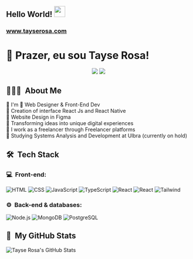 <link rel="stylesheet" href="https://cdn.jsdelivr.net/gh/devicons/devicon@v2.15.1/devicon.min.css">

## Hello World! <img src="https://media.giphy.com/media/hvRJCLFzcasrR4ia7z/giphy.gif" width="30px" height="30px">
### www.tayserosa.com

<h1>💜 Prazer, eu sou Tayse Rosa!
</h1>
<p align="center">
<a href="https://www.linkedin.com/in/tayse-rosa"><img src="https://img.shields.io/badge/-My%20LinkedIn-0077B5?style=flat-square&logo=linkedin&logoColor=white"/></a>
<a href="https://instagram.com/tayserosa"><img src="https://img.shields.io/badge/-My%20Professional%20IG_-E4405F?style=flat-square&logo=Instagram&logoColor=white"/></a>

</p>

<h2> 👨🏻‍💻 &nbsp;About Me </h2>

💜 I'm 🚀 Web Designer & Front-End Dev <br/>
💜 Creation of interface React Js and React Native<br/>
💜 Website Design in Figma<br/>
💜 Transforming ideas into unique digital experiences<br/>
💜 I work as a freelancer through Freelancer platforms<br/>
💜 Studying Systems Analysis and Development at Ulbra (currently on hold)

<h2> 🛠 &nbsp;Tech Stack</h2>
<h3>💻 &nbsp;Front-end:</h3>

![HTML](https://img.shields.io/badge/-HTML-333333?style=flat&logo=HTML5)
![CSS](https://img.shields.io/badge/-CSS-333333?style=flat&logo=CSS3&logoColor=1572B6)
![JavaScript](https://img.shields.io/badge/-JavaScript-333333?style=flat&logo=javascript)
![TypeScript](https://img.shields.io/badge/-TypeScript-333333?style=flat&logo=typescript&logoColor=2D79C7)
![React](https://img.shields.io/badge/-React-333333?style=flat&logo=react)
![React](https://img.shields.io/badge/-React%20Native-333333?style=flat&logo=react)
![Tailwind](https://img.shields.io/badge/-Tailwind-333333?style=flat&logo=tailwind-css)

<h3>⚙️ &nbsp;Back-end & databases:</h3>

![Node.js](https://img.shields.io/badge/-Node.js-333333?style=flat&logo=node.js)
![MongoDB](https://img.shields.io/badge/-MongoDB-333333?style=flat&logo=mongodb)
![PostgreSQL](https://img.shields.io/badge/-PostgreSQL-333333?style=flat&logo=postgresql)

<h2>🚀 &nbsp;My GitHub Stats</h2>

![Tayse Rosa's GitHub Stats](https://github-readme-stats.vercel.app/api?username=tayserosa&show_icons=true&theme=dracula)

